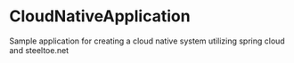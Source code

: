 # CloudNativeApplication
Sample application for creating a cloud native system utilizing spring cloud and steeltoe.net 
